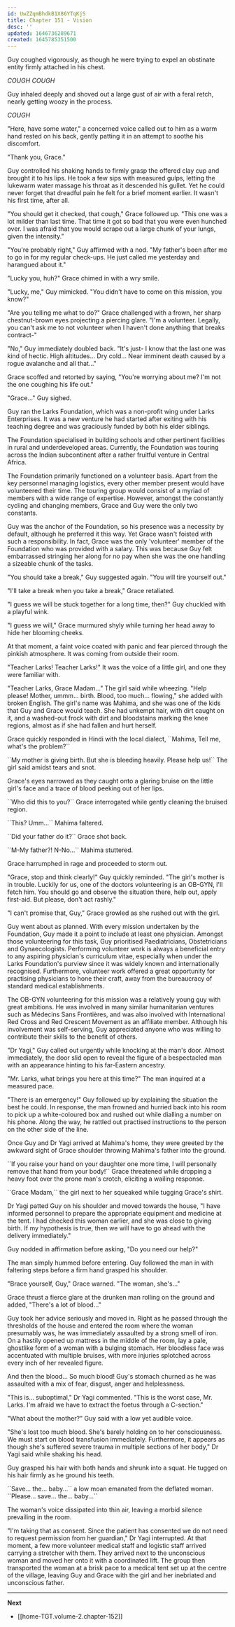 ```yaml
---
id: UwZZqmBhdkB1X86YTqKjS
title: Chapter 151 - Vision
desc: ''
updated: 1646736289671
created: 1645785351500
---
```


Guy coughed vigorously, as though he were trying to expel an obstinate entity firmly attached in his chest.

*COUGH* *COUGH*

Guy inhaled deeply and shoved out a large gust of air with a feral retch, nearly getting woozy in the process.

*COUGH*

"Here, have some water," a concerned voice called out to him as a warm hand rested on his back, gently patting it in an attempt to soothe his discomfort.

"Thank you, Grace."

Guy controlled his shaking hands to firmly grasp the offered clay cup and brought it to his lips. He took a few sips with measured gulps, letting the lukewarm water massage his throat as it descended his gullet. Yet he could never forget that dreadful pain he felt for a brief moment earlier. It wasn't his first time, after all.

"You should get it checked, that cough," Grace followed up. "This one was a lot milder than last time. That time it got so bad that you were even hunched over. I was afraid that you would scrape out a large chunk of your lungs, given the intensity."

"You're probably right," Guy affirmed with a nod. "My father's been after me to go in for my regular check-ups. He just called me yesterday and harangued about it."

"Lucky you, huh?" Grace chimed in with a wry smile.

"Lucky, me," Guy mimicked. "You didn't have to come on this mission, you know?"

"Are you telling me what to do?" Grace challenged with a frown, her sharp chestnut-brown eyes projecting a piercing glare. "I'm a volunteer. Legally, you can't ask me to not volunteer when I haven't done anything that breaks contract-"

"No," Guy immediately doubled back. "It's just- I know that the last one was kind of hectic. High altitudes... Dry cold... Near imminent death caused by a rogue avalanche and all that..."

Grace scoffed and retorted by saying, "You're worrying about me? I'm not the one coughing his life out."

"Grace..." Guy sighed.

Guy ran the Larks Foundation, which was a non-profit wing under Larks Enterprises. It was a new venture he had started after exiting with his teaching degree and was graciously funded by both his elder siblings.

The Foundation specialised in building schools and other pertinent facilities in rural and underdeveloped areas. Currently, the Foundation was touring across the Indian subcontinent after a rather fruitful venture in Central Africa.

The Foundation primarily functioned on a volunteer basis. Apart from the key personnel managing logistics, every other member present would have volunteered their time. The touring group would consist of a myriad of members with a wide range of expertise. However, amongst the constantly cycling and changing members, Grace and Guy were the only two constants.

Guy was the anchor of the Foundation, so his presence was a necessity by default, although he preferred it this way. Yet Grace wasn't foisted with such a responsibility. In fact, Grace was the only 'volunteer' member of the Foundation who was provided with a salary. This was because Guy felt embarrassed stringing her along for no pay when she was the one handling a sizeable chunk of the tasks.

"You should take a break," Guy suggested again. "You will tire yourself out."

"I'll take a break when you take a break," Grace retaliated.

"I guess we will be stuck together for a long time, then?" Guy chuckled with a playful wink.

"I guess we will," Grace murmured shyly while turning her head away to hide her blooming cheeks.

At that moment, a faint voice coated with panic and fear pierced through the pinkish atmosphere. It was coming from outside their room.

"Teacher Larks! Teacher Larks!" It was the voice of a little girl, and one they were familiar with.

"Teacher Larks, Grace Madam..." The girl said while wheezing. "Help please! Mother, ummm... birth. Blood, too much... flowing," she added with broken English. The girl's name was Mahima, and she was one of the kids that Guy and Grace would teach. She had unkempt hair, with dirt caught on it, and a washed-out frock with dirt and bloodstains marking the knee regions, almost as if she had fallen and hurt herself.

Grace quickly responded in Hindi with the local dialect, \``Mahima, Tell me, what's the problem?\``

\``My mother is giving birth. But she is bleeding heavily. Please help us!\`` The girl said amidst tears and snot.

Grace's eyes narrowed as they caught onto a glaring bruise on the little girl's face and a trace of blood peeking out of her lips.

\``Who did this to you?\`` Grace interrogated while gently cleaning the bruised region.

\``This? Umm...\`` Mahima faltered.

\``Did your father do it?\`` Grace shot back.

\``M-My father?! N-No...\`` Mahima stuttered.

Grace harrumphed in rage and proceeded to storm out.

"Grace, stop and think clearly!" Guy quickly reminded. "The girl's mother is in trouble. Luckily for us, one of the doctors volunteering is an OB-GYN, I'll fetch him. You should go and observe the situation there, help out, apply first-aid. But please, don't act rashly."

"I can't promise that, Guy," Grace growled as she rushed out with the girl.

Guy went about as planned. With every mission undertaken by the Foundation, Guy made it a point to include at least one physician. Amongst those volunteering for this task, Guy prioritised Paediatricians, Obstetricians and Gynaecologists. Performing volunteer work is always a beneficial entry to any aspiring physician's curriculum vitae, especially when under the Larks Foundation's purview since it was widely known and internationally recognised. Furthermore, volunteer work offered a great opportunity for practising physicians to hone their craft, away from the bureaucracy of standard medical establishments.

The OB-GYN volunteering for this mission was a relatively young guy with great ambitions. He was involved in many similar humanitarian ventures such as Médecins Sans Frontières, and was also involved with International Red Cross and Red Crescent Movement as an affiliate member. Although his involvement was self-serving, Guy appreciated anyone who was willing to contribute their skills to the benefit of others.

"Dr Yagi," Guy called out urgently while knocking at the man's door. Almost immediately, the door slid open to reveal the figure of a bespectacled man with an appearance hinting to his far-Eastern ancestry.

"Mr. Larks, what brings you here at this time?" The man inquired at a measured pace.

"There is an emergency!" Guy followed up by explaining the situation the best he could. In response, the man frowned and hurried back into his room to pick up a white-coloured box and rushed out while dialling a number on his phone. Along the way, he rattled out practised instructions to the person on the other side of the line.

Once Guy and Dr Yagi arrived at Mahima's home, they were greeted by the awkward sight of Grace shoulder throwing Mahima's father into the ground.

\``If you raise your hand on your daughter one more time, I will personally remove that hand from your body!\`` Grace threatened while dropping a heavy foot over the prone man's crotch, eliciting a wailing response.

\``Grace Madam,\`` the girl next to her squeaked while tugging Grace's shirt.

Dr Yagi patted Guy on his shoulder and moved towards the house, "I have informed personnel to prepare the appropriate equipment and medicine at the tent. I had checked this woman earlier, and she was close to giving birth. If my hypothesis is true, then we will have to go ahead with the delivery immediately."

Guy nodded in affirmation before asking, "Do you need our help?"

The man simply hummed before entering. Guy followed the man in with faltering steps before a firm hand grasped his shoulder.

"Brace yourself, Guy," Grace warned. "The woman, she's..."

Grace thrust a fierce glare at the drunken man rolling on the ground and added, "There's a lot of blood..."

Guy took her advice seriously and moved in. Right as he passed through the thresholds of the house and entered the room where the woman presumably was, he was immediately assaulted by a strong smell of iron. On a hastily opened up mattress in the middle of the room, lay a pale, ghostlike form of a woman with a bulging stomach. Her bloodless face was accentuated with multiple bruises, with more injuries splotched across every inch of her revealed figure.

And then the blood... So much blood! Guy's stomach churned as he was assaulted with a mix of fear, disgust, anger and helplessness.

"This is... suboptimal," Dr Yagi commented. "This is the worst case, Mr. Larks. I'm afraid we have to extract the foetus through a C-section."

"What about the mother?" Guy said with a low yet audible voice.

"She's lost too much blood. She's barely holding on to her consciousness. We must start on blood transfusion immediately. Furthermore, it appears as though she's suffered severe trauma in multiple sections of her body," Dr Yagi said while shaking his head.

Guy grasped his hair with both hands and shrunk into a squat. He tugged on his hair firmly as he ground his teeth.

\``Save... the... baby...\`` a low moan emanated from the deflated woman. \``Please... save... the... baby...\``

The woman's voice dissipated into thin air, leaving a morbid silence prevailing in the room.

"I'm taking that as consent. Since the patient has consented we do not need to request permission from her guardian," Dr Yagi interrupted. At that moment, a few more volunteer medical staff and logistic staff arrived carrying a stretcher with them. They arrived next to the unconscious woman and moved her onto it with a coordinated lift. The group then transported the woman at a brisk pace to a medical tent set up at the centre of the village, leaving Guy and Grace with the girl and her inebriated and unconscious father.

____

**Next**
* [[home-TGT.volume-2.chapter-152]]